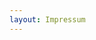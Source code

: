 ```yaml
---
layout: Impressum
---
```


<script type="text/javascript">
    ajaxload('/Impressum/Kontakt/');
</script>
